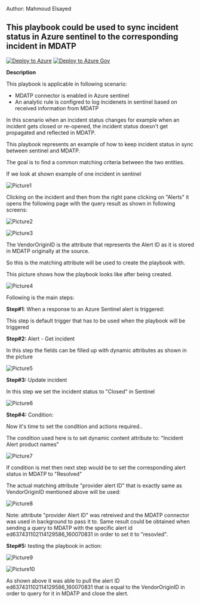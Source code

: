 
Author: Mahmoud Elsayed

## This playbook could be used to sync incident status in Azure sentinel to the corresponding incident in MDATP


[![Deploy to Azure](https://aka.ms/deploytoazurebutton)](https://portal.azure.com/#create/Microsoft.Template/uri/https%3A%2F%2Fraw.githubusercontent.com%2FAzure%2FAzure-Sentinel%2Fmaster%2FPlaybooks%2FBlock-AADUser%2Fazuredeploy.json)
[![Deploy to Azure Gov](https://aka.ms/deploytoazuregovbutton)](https://portal.azure.us/#create/Microsoft.Template/uri/https%3A%2F%2Fraw.githubusercontent.com%2FAzure%2FAzure-Sentinel%2Fmaster%2FPlaybooks%2FBlock-AADUser%2Fazuredeploy.json)





**Description**

This playbook is applicable in following scenario:
- MDATP connector is enabled in Azure sentinel
- An analytic rule is configred to log incidenets in sentinel based on received information from MDATP

In this scenario when an incident status changes for example when an incident gets closed or re-opened, the incident status doesn't get propagated and reflected in MDATP.

This playbook represents an example of how to keep incident status in sync between sentinel and MDATP.


The goal is to find a common matching criteria between the two entities. 

If we look at shown example of one incident in sentinel

 ![Picture1](./Graphics/1.gif)

Clicking on the incident and then from the right pane clicking on "Alerts" it opens the following page with the query result as shown in following screens:

![Picture2](./Graphics/2.gif)

![Picture3](./Graphics/3.gif)

The VendorOriginID is the attribute that represents the Alert ID as it is stored in MDATP originally at the source.

So this is the matching attribute will be used to create the playbook with.

This picture shows how the playbook looks like after being created.

![Picture4](./Graphics/4.gif)


Following is the main steps:

**Step#1**: When a response to an Azure Sentinel alert is triggered:

This step is default trigger that has to be used when the playbook will be triggered

**Step#2:** Alert - Get incident

In this step the fields can be filled up with dynamic attributes as shown in the picture

![Picture5](./Graphics/5.gif)



**Step#3:** Update incident

In this step we set the incident status to "Closed" in Sentinel

![Picture6](./Graphics/6.gif)


**Step#4:** Condition:

Now it's time to set the condition and actions required..

The condition used here is to set dynamic content attribute to: "Incident Alert product names"

![Picture7](./Graphics/7.gif)

If condition is met then next step would be to set the corresponding alert status in MDATP to "Resolved"

The actual matching attribute "provider alert ID" that is exactly same as VendorOriginID mentioned above will be used:

![Picture8](./Graphics/8.gif)


Note: attribute "provider Alert ID" was retreived and the MDATP connector was used in background to pass it to. Same result could be obtained when sending a query to MDATP with the specific alert id ed637431102114129586_160070831 in order to set it to "resovled".

**Step#5:** testing the playbook in action:

![Picture9](./Graphics/9.gif)

![Picture10](./Graphics/10.gif)

As shown above it was able to pull the alert ID ed637431102114129586_160070831 that is equal to the VendorOriginID in order to query for it in MDATP and close the alert.

